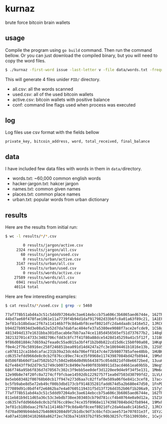 # kurnaz

brute force bitcoin brain wallets

## usage

Compile the program using `go build` command. Then run the command bellow.
Or you can just download the compiled binary, but you will need to copy the
word files.

```bash
$ ./kurnaz -first-word issue -last-letter v -file data/words.txt -frequency 200ms
```

This will generate 4 files unider `PID/` directory.

* all.csv: all the words scanned
* used.csv: all of the used bitcoin wallets
* active.csv: bitcoin wallets with positive balance
* conf: command line flags used when process was executed

## log

Log files use csv format with the fields bellow

```csv
private_key, bitcoin_address, word, total_received, final_balance
```

## data

I have included few data files with words in them in `data/`directory.

* words.txt: ~60,000 common english words
* hacker-jargon.txt: hakcer jargon
* names.txt: common given names
* places.txt: common place names
* urban.txt: popular words from urban dictionary

## results

Here are the results from initial run:

```bash
$ wc -l results/*/*.csv 

		0 results/jargon/active.csv
	 2324 results/jargon/all.csv
	   60 results/jargon/used.csv
		0 results/urban/active.csv
	 3147 results/urban/all.csv
	   53 results/urban/used.csv
		0 results/words/active.csv
	27589 results/words/all.csv
	 6941 results/words/used.csv
	40114 total
```

Here are few interesting examples:

```bash
$ cat results/*/used.csv | grep -v 5460

77af778b51abd4a3c51c5ddd97204a9c3ae614ebccb75a606c3b6865aed6744e, 162TRPRZvdgLVNksMoMyGJsYBfYtB4Q8tM, cat, 15000000, 0
44bd7ae60f478fae1061e11a7739f4b94d1daf917982d33b6fc8a01a63f89c21, 1A1EFfQmUYVEZWXrfeDWVhXiwa1oNUynqr, H, 100000, 0
3ef81cb18bdaac2f67a114146b7f9c8da4bf8ceef8021dfc2da4daa8c1416e52, 1JRC6dGSfC5LAtX482sk5hsXyv3qWUF2m3, hammer, 1000000, 0
b94d27b9934d3e08a52e52d7da7dabfac484efe37a5380ee9088f7ace2efcde9, 1CS8g7nwaxPPprb4vqcTVdLCuCRirsbsMb, hello world, 1000000, 0
4813494d137e1631bba301d5acab6e7bb7aa74ce1185d456565ef51d737677b2, 148qEts4TkouGRwvUMRFM8dB9MjxM6iCuN, root, 100000, 0
382132701c4733c3402706cfdd3c8fc7f41f80a88dce5428d145259a41c5f12f, 1J18GoeAeJnsCd9j46pmM1HJw8hrZG2A9i, superuser, 10920, 0
9f86d081884c7d659a2feaa0c55ad015a3bf4f1b2b0b822cd15d6c15b0f00a08, 1HKqKTMpBTZZ8H5zcqYEWYBaaWELrDEXeE, test, 4118760, 0
f0e4c2f76c58916ec258f246851bea091d14d4247a2fc3e18694461b1816e13b, 12SU5JgVwfR5bA7NGKEfZRT1Zi5yvPR4An, asdf, 500000, 0
ca978112ca1bbdcafac231b39a23dc4da786eff8147c4e72b9807785afee48bb, 1HUBHMij46Hae75JPdWjeZ5Q7KaL7EFRSD, a, 1000000, 0
cd6357efdd966de8c0cb2f876cc89ec74ce35f0968e11743987084bd42fb8944, 19MxhZPumMt9ntfszzCTPmWNQeh6j6QqP2, dog, 1000000, 0
8d586f8b60df1ad7502b52fc50d2e0b6d0d9b5643875c054d821dfd8e6672bed, 13uuHfJ2s7eCyVL96DTVguvzg24gtAwys3, Hell, 100000, 0
62fe4843ff9d2d79c52749cb0073c8490e7e490f03b98911d3acd4661ea69b5b, 1NegSeECmz7xFnFQ4yE8QKPDmkyKLKZVEc, Jesus, 1000000, 0
686f746a95b6f836d7d70567c302c3f9ebb5ee0def3d1220ee9d4e9f34f5e131, 1Mm6ouhpHqbtahCRNYfTo7Art1fbmk7PcR, love, 1200000, 0
12e90b8e74f20fc0a7274cff9fcbae14592db12292757f1ea0d7503d30799fd2, 1LVL6qEhMQTbNtSBDfBkmzo5ZS1PwaKZWs, poop, 100000, 0
8e5eb603482f00768b60cb17f947e273d6aa7c82ffaf8e589a06f6e841c3cef8, 17ac4moXPanV5QzuXRCiBs8uzRSjeSos3h, qwertyuiopasdfghjklzxcvbnm, 100000000, 0
bc5fb9abe8d5e72eb49cf00b3dbd173cbf914835281fadd674d5a2b680e47d50, 1FnPDy9Dtke7PTyD2jmasZV54ozSD2tNpQ, aberdeen, 164000, 0
277089d91c0bdf4f2e6862ba7e4a07605119431f5d13f726dd352b06f1b206a9, 157ySnBjQBBsryeq3yfcQYANX15Xtav2T7, bytes, 200000, 0
77af778b51abd4a3c51c5ddd97204a9c3ae614ebccb75a606c3b6865aed6744e, 162TRPRZvdgLVNksMoMyGJsYBfYtB4Q8tM, cat, 15000000, 0
811eb81b9d11d65a36c53c3ebdb738ee303403cb79d781ccf4b40764e0a9d12a, 15Z16yvxv3oH6FBd83qkgo8AmzYcaSy2vX, chicken, 100000, 0
cd6357efdd966de8c0cb2f876cc89ec74ce35f0968e11743987084bd42fb8944, 19MxhZPumMt9ntfszzCTPmWNQeh6j6QqP2, dog, 1000000, 0
3ef81cb18bdaac2f67a114146b7f9c8da4bf8ceef8021dfc2da4daa8c1416e52, 1JRC6dGSfC5LAtX482sk5hsXyv3qWUF2m3, hammer, 1000000, 0
fd70ad909b94deb27b460692084d9f2b1dbc9df3c6bcfd3caee571e707031e3f, 1EYz2AhbVe2GJ1th1j5czNkAeSBViQfrUW, hitler, 100000, 0
4a07a4310034102668a862f2ec7d3ba7416937b2f85c90b38257cf5b13093b0c, 1CwjHYsPUc4Du8dx7AkdBJj4ebWC8bxkF3, icecream, 13491343, 0
```
